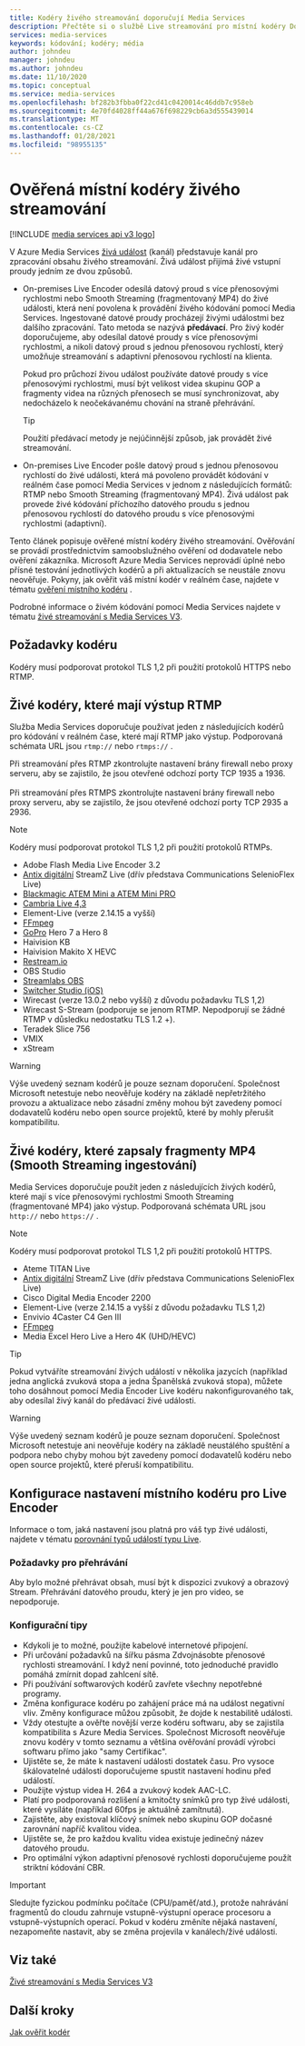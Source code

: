 ```yaml
---
title: Kodéry živého streamování doporučují Media Services
description: Přečtěte si o službě Live streamování pro místní kodéry Doporučené Media Services
services: media-services
keywords: kódování; kodéry; média
author: johndeu
manager: johndeu
ms.author: johndeu
ms.date: 11/10/2020
ms.topic: conceptual
ms.service: media-services
ms.openlocfilehash: bf282b3fbba0f22cd41c0420014c46ddb7c958eb
ms.sourcegitcommit: 4e70fd4028ff44a676f698229cb6a3d555439014
ms.translationtype: MT
ms.contentlocale: cs-CZ
ms.lasthandoff: 01/28/2021
ms.locfileid: "98955135"
---
```

# <a name="verified-on-premises-live-streaming-encoders"></a>Ověřená místní kodéry živého streamování

[!INCLUDE [media services api v3 logo](./includes/v3-hr.md)]

V Azure Media Services [živá událost](/rest/api/media/liveevents) (kanál) představuje kanál pro zpracování obsahu živého streamování. Živá událost přijímá živé vstupní proudy jedním ze dvou způsobů.

* On-premises Live Encoder odesílá datový proud s více přenosovými rychlostmi nebo Smooth Streaming (fragmentovaný MP4) do živé události, která není povolena k provádění živého kódování pomocí Media Services. Ingestované datové proudy procházejí živými událostmi bez dalšího zpracování. Tato metoda se nazývá **předávací**. Pro živý kodér doporučujeme, aby odesílal datové proudy s více přenosovými rychlostmi, a nikoli datový proud s jednou přenosovou rychlostí, který umožňuje streamování s adaptivní přenosovou rychlostí na klienta. 

    Pokud pro průchozí živou událost používáte datové proudy s více přenosovými rychlostmi, musí být velikost videa skupinu GOP a fragmenty videa na různých přenosech se musí synchronizovat, aby nedocházelo k neočekávanému chování na straně přehrávání.

  > [!TIP]
  > Použití předávací metody je nejúčinnější způsob, jak provádět živé streamování.
 
* On-premises Live Encoder pošle datový proud s jednou přenosovou rychlostí do živé události, která má povoleno provádět kódování v reálném čase pomocí Media Services v jednom z následujících formátů: RTMP nebo Smooth Streaming (fragmentovaný MP4). Živá událost pak provede živé kódování příchozího datového proudu s jednou přenosovou rychlostí do datového proudu s více přenosovými rychlostmi (adaptivní).

Tento článek popisuje ověřené místní kodéry živého streamování. Ověřování se provádí prostřednictvím samoobslužného ověření od dodavatele nebo ověření zákazníka. Microsoft Azure Media Services neprovádí úplné nebo přísné testování jednotlivých kodérů a při aktualizacích se neustále znovu neověřuje. Pokyny, jak ověřit váš místní kodér v reálném čase, najdete v tématu [ověření místního kodéru](become-on-premises-encoder-partner.md) .

Podrobné informace o živém kódování pomocí Media Services najdete v tématu [živé streamování s Media Services V3](live-streaming-overview.md).

## <a name="encoder-requirements"></a>Požadavky kodéru

Kodéry musí podporovat protokol TLS 1,2 při použití protokolů HTTPS nebo RTMP.

## <a name="live-encoders-that-output-rtmp"></a>Živé kodéry, které mají výstup RTMP

Služba Media Services doporučuje používat jeden z následujících kodérů pro kódování v reálném čase, které mají RTMP jako výstup. Podporovaná schémata URL jsou `rtmp://` nebo `rtmps://` .

Při streamování přes RTMP zkontrolujte nastavení brány firewall nebo proxy serveru, aby se zajistilo, že jsou otevřené odchozí porty TCP 1935 a 1936.<br/><br/>
Při streamování přes RTMPS zkontrolujte nastavení brány firewall nebo proxy serveru, aby se zajistilo, že jsou otevřené odchozí porty TCP 2935 a 2936.

> [!NOTE]
> Kodéry musí podporovat protokol TLS 1,2 při použití protokolů RTMPs.

- Adobe Flash Media Live Encoder 3.2
- [Antix digitální](http://www.antixdigital.com/) StreamZ Live (dřív představa Communications SelenioFlex Live)
- [Blackmagic ATEM Mini a ATEM Mini PRO](https://www.blackmagicdesign.com/products/atemmini)
- [Cambria Live 4,3](https://www.capellasystems.net/products/cambria-live/)
- Element-Live (verze 2.14.15 a vyšší)
- [FFmpeg](https://www.ffmpeg.org)
- [GoPro](https://gopro.com/help/articles/block/getting-started-with-live-streaming) Hero 7 a Hero 8
- Haivision KB
- Haivision Makito X HEVC
- [Restream.io](https://restream.io/)
- OBS Studio
- [Streamlabs OBS](https://streamlabs.com/)
- [Switcher Studio (iOS)](https://www.switcherstudio.com/)
- Wirecast (verze 13.0.2 nebo vyšší) z důvodu požadavku TLS 1,2)
- Wirecast S-Stream (podporuje se jenom RTMP. Nepodporují se žádné RTMP v důsledku nedostatku TLS 1.2 +).
- Teradek Slice 756
- VMIX
- xStream

> [!WARNING]
> Výše uvedený seznam kodérů je pouze seznam doporučení. Společnost Microsoft netestuje nebo neověřuje kodéry na základě nepřetržitého provozu a aktualizace nebo zásadní změny mohou být zavedeny pomocí dodavatelů kodéru nebo open source projektů, které by mohly přerušit kompatibilitu. 

## <a name="live-encoders-that-output-fragmented-mp4-smooth-streaming-ingest"></a>Živé kodéry, které zapsaly fragmenty MP4 (Smooth Streaming ingestování)

Media Services doporučuje použít jeden z následujících živých kodérů, které mají s více přenosovými rychlostmi Smooth Streaming (fragmentované MP4) jako výstup. Podporovaná schémata URL jsou `http://` nebo `https://` .

> [!NOTE]
> Kodéry musí podporovat protokol TLS 1,2 při použití protokolů HTTPS.

- Ateme TITAN Live
- [Antix digitální](http://www.antixdigital.com/) StreamZ Live (dřív představa Communications SelenioFlex Live)
- Cisco Digital Media Encoder 2200
- Element-Live (verze 2.14.15 a vyšší z důvodu požadavku TLS 1,2)
- Envivio 4Caster C4 Gen III 
- [FFmpeg](https://www.ffmpeg.org)
- Media Excel Hero Live a Hero 4K (UHD/HEVC)

> [!TIP]
>  Pokud vytváříte streamování živých událostí v několika jazycích (například jedna anglická zvuková stopa a jedna Španělská zvuková stopa), můžete toho dosáhnout pomocí Media Encoder Live kodéru nakonfigurovaného tak, aby odesílal živý kanál do předávací živé události.

> [!WARNING]
> Výše uvedený seznam kodérů je pouze seznam doporučení. Společnost Microsoft netestuje ani neověřuje kodéry na základě neustálého spuštění a podpora nebo chyby mohou být zavedeny pomocí dodavatelů kodéru nebo open source projektů, které přeruší kompatibilitu. 

## <a name="configuring-on-premises-live-encoder-settings"></a>Konfigurace nastavení místního kodéru pro Live Encoder

Informace o tom, jaká nastavení jsou platná pro váš typ živé události, najdete v tématu [porovnání typů událostí typu Live](live-event-types-comparison.md).

### <a name="playback-requirements"></a>Požadavky pro přehrávání

Aby bylo možné přehrávat obsah, musí být k dispozici zvukový a obrazový Stream. Přehrávání datového proudu, který je jen pro video, se nepodporuje.

### <a name="configuration-tips"></a>Konfigurační tipy

- Kdykoli je to možné, použijte kabelové internetové připojení.
- Při určování požadavků na šířku pásma Zdvojnásobte přenosové rychlosti streamování. I když není povinné, toto jednoduché pravidlo pomáhá zmírnit dopad zahlcení sítě.
- Při používání softwarových kodérů zavřete všechny nepotřebné programy.
- Změna konfigurace kodéru po zahájení práce má na událost negativní vliv. Změny konfigurace můžou způsobit, že dojde k nestabilitě události. 
- Vždy otestujte a ověřte novější verze kodéru softwaru, aby se zajistila kompatibilita s Azure Media Services. Společnost Microsoft neověřuje znovu kodéry v tomto seznamu a většina ověřování provádí výrobci softwaru přímo jako "samy Certifikac".
- Ujistěte se, že máte k nastavení události dostatek času. Pro vysoce škálovatelné události doporučujeme spustit nastavení hodinu před událostí.
- Použijte výstup videa H. 264 a zvukový kodek AAC-LC.
- Platí pro podporovaná rozlišení a kmitočty snímků pro typ živé události, které vysíláte (například 60fps je aktuálně zamítnutá).
- Zajistěte, aby existoval klíčový snímek nebo skupinu GOP dočasné zarovnání napříč kvalitou videa.
- Ujistěte se, že pro každou kvalitu videa existuje jedinečný název datového proudu.
- Pro optimální výkon adaptivní přenosové rychlosti doporučujeme použít striktní kódování CBR.

> [!IMPORTANT]
> Sledujte fyzickou podmínku počítače (CPU/paměť/atd.), protože nahrávání fragmentů do cloudu zahrnuje vstupně-výstupní operace procesoru a vstupně-výstupních operací. Pokud v kodéru změníte nějaká nastavení, nezapomeňte nastavit, aby se změna projevila v kanálech/živé události.

## <a name="see-also"></a>Viz také

[Živé streamování s Media Services V3](live-streaming-overview.md)

## <a name="next-steps"></a>Další kroky

[Jak ověřit kodér](become-on-premises-encoder-partner.md)
